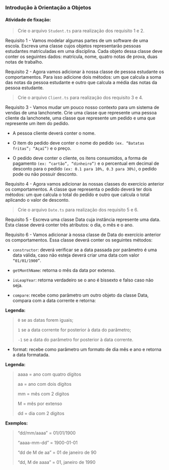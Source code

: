 ###  Introdução à Orientação a Objetos

####  Atividade de fixação:

> Crie o arquivo `Student.ts` para realização dos requisito 1 e 2.

Requisito 1 - Vamos modelar algumas partes de um software de uma escola. Escreva uma classe cujos objetos representarão pessoas estudantes matriculadas em uma disciplina. Cada objeto dessa classe deve conter os seguintes dados: matrícula, nome, quatro notas de prova, duas notas de trabalho.

Requisito 2 - Agora vamos adicionar à nossa classe de pessoa estudante os comportamentos. Para isso adicione dois métodos: um que calcula a soma das notas da pessoa estudante e outro que calcula a média das notas da pessoa estudante.

> Crie o arquivo `Client.ts` para realização dos requisito 3 e 4.

Requisito 3 - Vamos mudar um pouco nosso contexto para um sistema de vendas de uma lanchonete. Crie uma classe que represente uma pessoa cliente da lanchonete, uma classe que represente um pedido e uma que represente um item do pedido.

* A pessoa cliente deverá conter o nome.

* O item do pedido deve conter o nome do pedido `(ex. “Batatas fritas”; “Açaí”)` e o preço.

* O pedido deve conter o cliente, os itens consumidos, a forma de pagamento `(ex: “cartão”, “dinheiro”)` e o percentual em decimal de desconto para o pedido `(ex: 0.1 para 10%, 0.3 para 30%)`, o pedido pode ou não possuir desconto.

Requisito 4 - Agora vamos adicionar às nossas classes do exercício anterior os comportamentos. A classe que representa o pedido deverá ter dois métodos: um que calcula o total do pedido e outro que calcula o total aplicando o valor de desconto.

> Crie o arquivo `Date.ts` para realização dos requisito 5 e 6.

Requisito 5 - Escreva uma classe Data cuja instância represente uma data. Esta classe deverá conter três atributos: o dia, o mês e o ano.

Requisito 6 - Vamos adicionar à nossa classe de Data do exercício anterior os comportamentos. Essa classe deverá conter os seguintes métodos:

* `constructor`: deverá verificar se a data passada por parâmetro é uma data válida, caso não esteja deverá criar uma data com valor `“01/01/1900”`.

* `getMonthName`: retorna o mês da data por extenso.

* `isLeapYear`: retorna verdadeiro se o ano é bissexto e falso caso não seja.

* `compare`: recebe como parâmetro um outro objeto da classe Data, compara com a data corrente e retorna:

**Legenda:**

> `0` se as datas forem iguais;
>
> `1` se a data corrente for posterior à data do parâmetro;
>
> `-1` se a data do parâmetro for posterior à data corrente.

* format: recebe como parâmetro um formato de dia mês e ano e retorna a data formatada.

**Legenda:**

> aaaa = ano com quatro dígitos
>
> aa = ano com dois dígitos
>
> mm = mês com 2 dígitos
>
> M = mês por extenso
>
> dd = dia com 2 dígitos

**Exemplos:**

> “dd/mm/aaaa” = 01/01/1900
>
> “aaaa-mm-dd” = 1900-01-01
>
> “dd de M de aa” = 01 de janeiro de 90
>
> “dd, M de aaaa” = 01, janeiro de 1990


